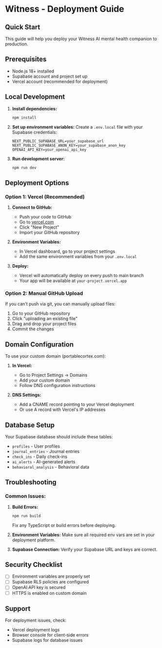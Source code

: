# Witness - Deployment Guide

## Quick Start

This guide will help you deploy your Witness AI mental health companion to production.

## Prerequisites

- Node.js 18+ installed
- Supabase account and project set up
- Vercel account (recommended for deployment)

## Local Development

1. **Install dependencies:**
   ```bash
   npm install
   ```

2. **Set up environment variables:**
   Create a `.env.local` file with your Supabase credentials:
   ```
   NEXT_PUBLIC_SUPABASE_URL=your_supabase_url
   NEXT_PUBLIC_SUPABASE_ANON_KEY=your_supabase_anon_key
   OPENAI_API_KEY=your_openai_api_key
   ```

3. **Run development server:**
   ```bash
   npm run dev
   ```

## Deployment Options

### Option 1: Vercel (Recommended)

1. **Connect to GitHub:**
   - Push your code to GitHub
   - Go to [vercel.com](https://vercel.com)
   - Click "New Project"
   - Import your GitHub repository

2. **Environment Variables:**
   - In Vercel dashboard, go to your project settings
   - Add the same environment variables from your `.env.local`

3. **Deploy:**
   - Vercel will automatically deploy on every push to main branch
   - Your app will be available at `your-project.vercel.app`

### Option 2: Manual GitHub Upload

If you can't push via git, you can manually upload files:

1. Go to your GitHub repository
2. Click "uploading an existing file"
3. Drag and drop your project files
4. Commit the changes

## Domain Configuration

To use your custom domain (portablecortex.com):

1. **In Vercel:**
   - Go to Project Settings → Domains
   - Add your custom domain
   - Follow DNS configuration instructions

2. **DNS Settings:**
   - Add a CNAME record pointing to your Vercel deployment
   - Or use A record with Vercel's IP addresses

## Database Setup

Your Supabase database should include these tables:
- `profiles` - User profiles
- `journal_entries` - Journal entries
- `check_ins` - Daily check-ins
- `ai_alerts` - AI-generated alerts
- `behavioral_analysis` - Behavioral data

## Troubleshooting

### Common Issues:

1. **Build Errors:**
   ```bash
   npm run build
   ```
   Fix any TypeScript or build errors before deploying.

2. **Environment Variables:**
   Make sure all required env vars are set in your deployment platform.

3. **Supabase Connection:**
   Verify your Supabase URL and keys are correct.

## Security Checklist

- [ ] Environment variables are properly set
- [ ] Supabase RLS policies are configured
- [ ] OpenAI API key is secured
- [ ] HTTPS is enabled on custom domain

## Support

For deployment issues, check:
- Vercel deployment logs
- Browser console for client-side errors
- Supabase logs for database issues
